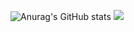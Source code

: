 ![Anurag's GitHub stats](https://github-readme-stats.vercel.app/api?username=khs41217&show_icons=true&theme=radical)
<img src="https://img.shields.io/badge/#6DB33F?style=flat-square&logo=Spring&logoColor=white"/></a>
